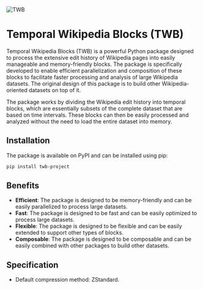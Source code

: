 <img src="https://imagedelivery.net/Dr98IMl5gQ9tPkFM5JRcng/007bbe1a-fc2b-4135-e9a6-0d8784004c00/HD" alt="TWB" />

# Temporal Wikipedia Blocks (TWB)

Temporal Wikipedia Blocks (TWB) is a powerful Python package designed to process the extensive edit history of Wikipedia pages into easily manageable and memory-friendly blocks. The package is specifically developed to enable efficient parallelization and composition of these blocks to facilitate faster processing and analysis of large Wikipedia datasets. The original design of this package is to build other Wikipedia-oriented datasets on top of it.

The package works by dividing the Wikipedia edit history into temporal blocks, which are essentially subsets of the complete dataset that are based on time intervals. These blocks can then be easily processed and analyzed without the need to load the entire dataset into memory.

## Installation

The package is available on PyPI and can be installed using pip:

```bash
pip install twb-project
```

## Benefits

- **Efficient**: The package is designed to be memory-friendly and can be easily parallelized to process large datasets.
- **Fast**: The package is designed to be fast and can be easily optimized to process large datasets.
- **Flexible**: The package is designed to be flexible and can be easily extended to support other types of blocks.
- **Composable**: The package is designed to be composable and can be easily combined with other packages to build other datasets.

## Specification

- Default compression method: ZStandard.
